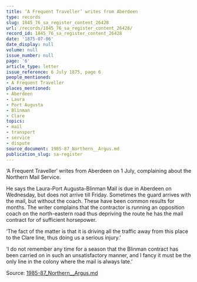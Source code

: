 ```yaml
---
title: ‘A Frequent Traveller’ writes from Aberdeen
type: records
slug: 1845_76_sa_register_content_26428
url: /records/1845_76_sa_register_content_26428/
record_id: 1845_76_sa_register_content_26428
date: '1875-07-06'
date_display: null
volume: null
issue_number: null
page: '6'
article_type: letter
issue_reference: 6 July 1875, page 6
people_mentioned:
- A Frequent Traveller
places_mentioned:
- Aberdeen
- Laura
- Port Augusta
- Blinman
- Clare
topics:
- mail
- transport
- service
- dispute
source_document: 1985-87_Northern__Argus.md
publication_slug: sa-register
---
```


‘A Frequent Traveller’ writes from Aberdeen on 1 July, complaining about the Northern Mail Service.

He says the Laura-Port Augusta-Blinman Mail is due in Aberdeen on Wednesday, but does not arrive till Friday.  Sometimes the guard arrives with the mail, but without the coach.  These have been common results for months.  The writer complains that the contractor is running an opposition coach on the north-eastern road thus depriving the route he has the mail contract for of sufficient horsepower.

‘The fact of the matter is that it is driving all the traffic away from this place to the Clare line, thus doing us a serious injury.’

‘I do not remember any time for a season that the Blinman contract has been carried on in such an unsatisfactory manner, and I fancy it must be the only line in the colony where the mail is always late.’

Source: [1985-87_Northern__Argus.md](/downloads/markdown/1985-87_Northern__Argus.md)

